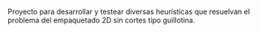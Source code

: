 Proyecto para desarrollar y testear diversas heurísticas que resuelvan el problema del empaquetado 2D sin cortes tipo guillotina.